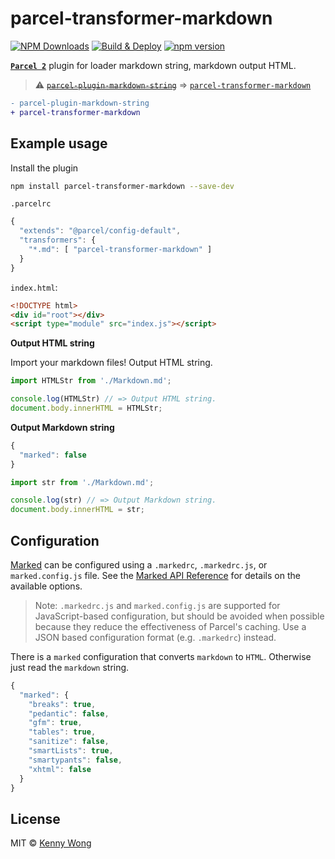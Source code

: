 parcel-transformer-markdown
===

[![NPM Downloads](https://img.shields.io/npm/dm/parcel-transformer-markdown.svg?style=flat)](https://www.npmjs.com/package/parcel-transformer-markdown)
[![Build & Deploy](https://github.com/jaywcjlove/parcel-plugin-markdown-string/actions/workflows/ci.yml/badge.svg)](https://github.com/jaywcjlove/parcel-plugin-markdown-string/actions/workflows/ci.yml)
[![npm version](https://img.shields.io/npm/v/parcel-transformer-markdown.svg)](https://www.npmjs.com/package/parcel-transformer-markdown)

[**`Parcel 2`**](https://parceljs.org/) plugin for loader markdown string, markdown output HTML.

> ⚠️ ~~[`parcel-plugin-markdown-string`](https://github.com/jaywcjlove/parcel-plugin-markdown-string/tree/parcel-plugin-markdown-string)~~ => [`parcel-transformer-markdown`](https://www.npmjs.com/package/parcel-transformer-markdown)

```diff
- parcel-plugin-markdown-string 
+ parcel-transformer-markdown
```

## Example usage

Install the plugin

```bash
npm install parcel-transformer-markdown --save-dev
```

`.parcelrc`

```js
{
  "extends": "@parcel/config-default",
  "transformers": {
    "*.md": [ "parcel-transformer-markdown" ]
  }
}
```

`index.html`:

```html
<!DOCTYPE html>
<div id="root"></div>
<script type="module" src="index.js"></script>
```

**Output HTML string**

Import your markdown files! Output HTML string.

```js
import HTMLStr from './Markdown.md';

console.log(HTMLStr) // => Output HTML string.
document.body.innerHTML = HTMLStr;
```

**Output Markdown string**

```js .markedrc
{
  "marked": false
}
```

```js
import str from './Markdown.md';

console.log(str) // => Output Markdown string.
document.body.innerHTML = str;
```

## Configuration

[Marked](https://github.com/markedjs/marked) can be configured using a `.markedrc`, `.markedrc.js`, or `marked.config.js` file. See the [Marked API Reference](https://marked.js.org/using_advanced#options) for details on the available options.

> Note: `.markedrc.js` and `marked.config.js` are supported for JavaScript-based configuration, but should be avoided when possible because they reduce the effectiveness of Parcel's caching. Use a JSON based configuration format (e.g. `.markedrc`) instead.

There is a `marked` configuration that converts `markdown` to `HTML`. Otherwise just read the `markdown` string.

```js
{
  "marked": {
    "breaks": true,
    "pedantic": false,
    "gfm": true,
    "tables": true,
    "sanitize": false,
    "smartLists": true,
    "smartypants": false,
    "xhtml": false
  }
}
```

## License

MIT © [Kenny Wong](https://wangchujiang.com)
